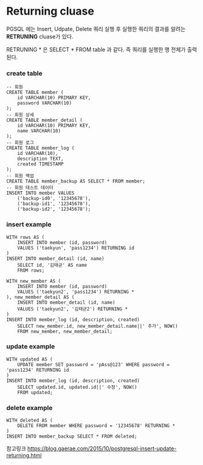 Returning cluase
=================

PGSQL 에는 Insert, Udpate, Delete 쿼리 실행 후 실행한 쿼리의 결과를 알려는 **RETRUNING** cluase가 있다. 

RETRUNING * 은 SELECT * FROM table 과 같다. 즉 쿼리를 실행한 행 전체가 출력된다.

### create table
```
-- 회원
CREATE TABLE member (
    id VARCHAR(10) PRIMARY KEY,
    password VARCHAR(10)
);
-- 회원 상세
CREATE TABLE member_detail (
    id VARCHAR(10) PRIMARY KEY,
    name VARCHAR(10)
);
-- 회원 로그
CREATE TABLE member_log (
    id VARCHAR(10),
    description TEXT,
    created TIMESTAMP
);
-- 회원 백업
CREATE TABLE member_backup AS SELECT * FROM member;
-- 회원 테스트 데이터
INSERT INTO member VALUES
    ('backup-id0', '12345678'),
    ('backup-id1', '12345678'),
    ('backup-id2', '12345678');
```


### insert example

```
WITH rows AS (
    INSERT INTO member (id, password)
    VALUES ('taekyun', 'pass1234') RETURNING id
)
INSERT INTO member_detail (id, name)
    SELECT id, '김태균' AS name
    FROM rows;
```


```
WITH new_member AS (
    INSERT INTO member (id, password)
    VALUES ('taekyun2', 'pass1234') RETURNING *
), new_member_detail AS (
    INSERT INTO member_detail (id, name)
    VALUES ('taekyun2', '김태균2') RETURNING *
)
INSERT INTO member_log (id, description, created)
    SELECT new_member.id, new_member_detail.name||' 추가', NOW()
    FROM new_member, new_member_detail;
```


### update example

```
WITH updated AS (
    UPDATE member SET password = 'pAss@123' WHERE password = 'pass1234' RETURNING id
)
INSERT INTO member_log (id, description, created)
    SELECT updated.id, updated.id||' 수정', NOW()
    FROM updated;
```


### delete example

```
WITH deleted AS (
    DELETE FROM member WHERE password = '12345678' RETURNING *
)
INSERT INTO member_backup SELECT * FROM deleted;
```


참고링크 
https://blog.gaerae.com/2015/10/postgresql-insert-update-returning.html
